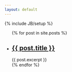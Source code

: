 ```yaml
---
layout: default
---
```

{% include JB/setup %}

<ul class="posts">
  {% for post in site.posts %}
    <li>
    <h2><a href="{{ BASE_PATH }}{{ post.url }}">{{ post.title }}</a></h2>
    {{ post.excerpt }}
    </li>
  {% endfor %}
</ul>


